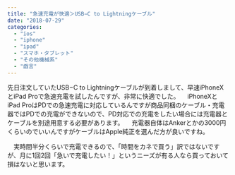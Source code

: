 ```yaml
---
title: "急速充電が快適＞USB−C to Lightningケーブル"
date: "2018-07-29"
categories: 
  - "ios"
  - "iphone"
  - "ipad"
  - "スマホ・タブレット"
  - "その他機械系"
  - "戯言"
---
```


先日注文していたUSB−C to Lightningケーブルが到着しまして、早速iPhoneXとiPad Proで急速充電を試したんですが、非常に快適でした。 　iPhoneXとiPad ProはPDでの急速充電に対応しているんですが商品同梱のケーブル・充電器ではPDでの充電ができないので、PD対応での充電をしたい場合には充電器とケーブルを別途用意する必要があります。 　充電器自体はAnkerとかの3000円くらいのでいいんですがケーブルはApple純正を選んだ方が良いですね。

　実時間半分くらいで充電できるので、「時間をカネで買う」訳ではないですが、月に1回2回「急いで充電したい！」というニーズが有る人なら買っておいて損はないと思います。
